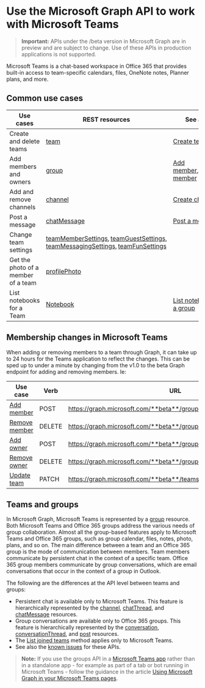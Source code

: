 # Use the Microsoft Graph API to work with Microsoft Teams

> **Important:** APIs under the /beta version in Microsoft Graph are in preview and are subject to change. Use of these APIs in production applications is not supported.

Microsoft Teams is a chat-based workspace in Office 365 that provides built-in access to team-specific calendars, files, OneNote notes, Planner plans, and more.

## Common use cases  
| Use cases                             | REST resources                                               | See also                                                     |
| ------------------------------------- | ------------------------------------------------------------ | ------------------------------------------------------------ |
| Create and delete teams               | [team](team.md) | [Create team](../api/team_put_teams.md) |
| Add members and owners                | [group](../resources/group.md) | [Add member](../api/group_post_members.md), [Remove member](../api/group_delete_members.md) |
| Add and remove channels               | [channel](../resources/channel.md) | [Create channel](../api/group_post_channels.md) |
| Post a message                        | [chatMessage](../resources/chatmessage.md) | [Post a message](../api/channel_post_chatthreads.md) |
| Change team settings                  | [teamMemberSettings](../resources/teammembersettings.md), [teamGuestSettings](../resources/teamGuestSettings.md), [teamMessagingSettings](../resources/teammessagingsettings.md), [teamFunSettings](../resources/teamGuestSettings.md) |                                                              |
| Get the photo of a member of a team   | [profilePhoto](../../v1.0/api/profilephoto_get.md) |                                                              |
| List notebooks for a Team             | [Notebook](../../v1.0/resources/notebook.md) | [List notebooks in a group](../../v1.0/api/onenote_list_notebooks.md) |

## Membership changes in Microsoft Teams

When adding or removing members to a team through Graph, it can take up to 24 hours for the Teams application to reflect the changes. 
This can be sped up to under a minute by changing from the v1.0 to the beta Graph endpoint for adding and removing members. Ie:

| Use case      | Verb      | URL |
| ------------------------------------- | ------------------------------------------------------------ | ------------------------------------------------------------ |
| [Add member](../api/group_post_members.md)	| POST	    | https://graph.microsoft.com/**beta**/groups/{id}/members/$ref  |
| [Remove member](../api/group_delete_members.md)	| DELETE	| https://graph.microsoft.com/**beta**/groups/{id}/members/{userId}/$ref |
| [Add owner](../api/group_post_owners.md)     | POST	    | https://graph.microsoft.com/**beta**/groups/{id}/owners/$ref |
| [Remove owner](../api/group_delete_owners.md)	| DELETE	| https://graph.microsoft.com/**beta**/groups/{id}/owners/{userId}/$ref |
| [Update team](../api/team_update.md)	| PATCH     | https://graph.microsoft.com/**beta**/teams/{id} |


## Teams and groups

In Microsoft Graph, Microsoft Teams is represented by a [group](../resources/group.md) resource. Both Microsoft Teams and Office 365 groups address 
the various needs of group collaboration. Almost all the group-based features apply to Microsoft Teams and 
Office 365 groups, such as group calendar, files, notes, photo, plans, and so on. The main difference between a team and an Office 365 group is the mode of communication 
between members. Team members communicate by persistent chat in the context of a specific team. Office 365 group members communicate by group conversations, 
which are email conversations that occur in the context of a group in Outlook.

The following are the differences at the API level between teams and groups: 

- Persistent chat is available only to Microsoft Teams. This feature is hierarchically represented by the 
[channel](../resources/channel.md), [chatThread](../resources/chatthread.md), and [chatMessage](../resources/chatmessage.md) resources.
- Group conversations are available only to Office 365 groups. This feature is hierarchically represented by 
the [conversation](../resources/conversation.md), [conversationThread](../resources/conversationthread.md), and [post](../resources/post.md) resources. 
- The [List joined teams](../api/user_list_joinedteams.md) method applies only to Microsoft Teams.
- See also the [known issues](../../../concepts/known_issues.md) for these APIs.

>**Note:** If you use the groups API in a [Microsoft Teams app](https://msdn.microsoft.com/en-us/microsoft-teams/index#apps-in-microsoft-teams) 
rather than in a standalone app - for example as part of a tab or bot running in Microsoft Teams - follow the guidance in the article 
[Using Microsoft Graph in your Microsoft Teams pages](https://msdn.microsoft.com/en-us/microsoft-teams/graph).


